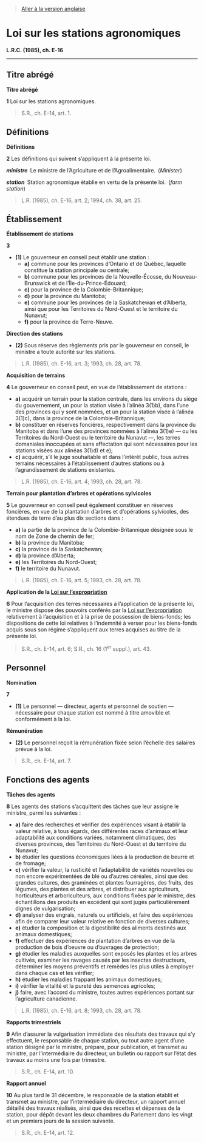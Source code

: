> [Aller à la version anglaise](/en/Acts/Revised%20Statutes%20of%20Canada/E/E-16.md)

# Loi sur les stations agronomiques

**L.R.C. (1985), ch. E-16**


----------



## Titre abrégé



**Titre abrégé**

**1** Loi sur les stations agronomiques.
> S.R., ch. E-14, art. 1.





## Définitions



**Définitions**

**2** Les définitions qui suivent s’appliquent à la présente loi.

***ministre*** Le ministre de l’Agriculture et de l’Agroalimentaire. (*Minister*)

***station*** Station agronomique établie en vertu de la présente loi. (*farm station*)
> L.R. (1985), ch. E-16, art. 2; 1994, ch. 38, art. 25.





## Établissement



**Établissement de stations**

**3** 

- **(1)** Le gouverneur en conseil peut établir une station :
	- **a)** commune pour les provinces d’Ontario et de Québec, laquelle constitue la station principale ou centrale;
	- **b)** commune pour les provinces de la Nouvelle-Écosse, du Nouveau-Brunswick et de l’Île-du-Prince-Édouard;
	- **c)** pour la province de la Colombie-Britannique;
	- **d)** pour la province du Manitoba;
	- **e)** commune pour les provinces de la Saskatchewan et d’Alberta, ainsi que pour les Territoires du Nord-Ouest et le territoire du Nunavut;
	- **f)** pour la province de Terre-Neuve.

**Direction des stations**

- **(2)** Sous réserve des règlements pris par le gouverneur en conseil, le ministre a toute autorité sur les stations.
> L.R. (1985), ch. E-16, art. 3; 1993, ch. 28, art. 78.





**Acquisition de terrains**

**4** Le gouverneur en conseil peut, en vue de l’établissement de stations :
- **a)** acquérir un terrain pour la station centrale, dans les environs du siège du gouvernement, un pour la station visée à l’alinéa 3(1)b), dans l’une des provinces qui y sont nommées, et un pour la station visée à l’alinéa 3(1)c), dans la province de la Colombie-Britannique;
- **b)** constituer en réserves foncières, respectivement dans la province du Manitoba et dans l’une des provinces nommées à l’alinéa 3(1)e) — ou les Territoires du Nord-Ouest ou le territoire du Nunavut —, les terres domaniales inoccupées et sans affectation qui sont nécessaires pour les stations visées aux alinéas 3(1)d) et e);
- **c)** acquérir, s’il le juge souhaitable et dans l’intérêt public, tous autres terrains nécessaires à l’établissement d’autres stations ou à l’agrandissement de stations existantes.
> L.R. (1985), ch. E-16, art. 4; 1993, ch. 28, art. 78.





**Terrain pour plantation d’arbres et opérations sylvicoles**

**5** Le gouverneur en conseil peut également constituer en réserves foncières, en vue de la plantation d’arbres et d’opérations sylvicoles, des étendues de terre d’au plus dix sections dans :
- **a)** la partie de la province de la Colombie-Britannique désignée sous le nom de Zone de chemin de fer;
- **b)** la province du Manitoba;
- **c)** la province de la Saskatchewan;
- **d)** la province d’Alberta;
- **e)** les Territoires du Nord-Ouest;
- **f)** le territoire du Nunavut.
> L.R. (1985), ch. E-16, art. 5; 1993, ch. 28, art. 78.





**Application de la [Loi sur l’expropriation](/fr/Lois/Lois%20révisées%20du%20Canada/E/E-21.md)**

**6** Pour l’acquisition des terres nécessaires à l’application de la présente loi, le ministre dispose des pouvoirs conférés par la [Loi sur l’expropriation](/fr/Lois/Lois%20révisées%20du%20Canada/E/E-21.md) relativement à l’acquisition et à la prise de possession de biens-fonds; les dispositions de cette loi relatives à l’indemnité à verser pour les biens-fonds acquis sous son régime s’appliquent aux terres acquises au titre de la présente loi.
> S.R., ch. E-14, art. 6; S.R., ch. 16 (1<sup>er</sup> suppl.), art. 43.





## Personnel



**Nomination**

**7** 

- **(1)** Le personnel — directeur, agents et personnel de soutien — nécessaire pour chaque station est nommé à titre amovible et conformément à la loi.

**Rémunération**

- **(2)** Le personnel reçoit la rémunération fixée selon l’échelle des salaires prévue à la loi.
> S.R., ch. E-14, art. 7.





## Fonctions des agents



**Tâches des agents**

**8** Les agents des stations s’acquittent des tâches que leur assigne le ministre, parmi les suivantes :
- **a)** faire des recherches et vérifier des expériences visant à établir la valeur relative, à tous égards, des différentes races d’animaux et leur adaptabilité aux conditions variées, notamment climatiques, des diverses provinces, des Territoires du Nord-Ouest et du territoire du Nunavut;
- **b)** étudier les questions économiques liées à la production de beurre et de fromage;
- **c)** vérifier la valeur, la rusticité et l’adaptabilité de variétés nouvelles ou non encore expérimentées de blé ou d’autres céréales, ainsi que des grandes cultures, des graminées et plantes fourragères, des fruits, des légumes, des plantes et des arbres, et distribuer aux agriculteurs, horticulteurs et arboriculteurs, aux conditions fixées par le ministre, des échantillons des produits en excédent qui sont jugés particulièrement dignes de vulgarisation;
- **d)** analyser des engrais, naturels ou artificiels, et faire des expériences afin de comparer leur valeur relative en fonction de diverses cultures;
- **e)** étudier la composition et la digestibilité des aliments destinés aux animaux domestiques;
- **f)** effectuer des expériences de plantation d’arbres en vue de la production de bois d’oeuvre ou d’ouvrages de protection;
- **g)** étudier les maladies auxquelles sont exposés les plantes et les arbres cultivés, examiner les ravages causés par les insectes destructeurs, déterminer les moyens préventifs et remèdes les plus utiles à employer dans chaque cas et les vérifier;
- **h)** étudier les maladies frappant les animaux domestiques;
- **i)** vérifier la vitalité et la pureté des semences agricoles;
- **j)** faire, avec l’accord du ministre, toutes autres expériences portant sur l’agriculture canadienne.
> L.R. (1985), ch. E-16, art. 8; 1993, ch. 28, art. 78.





**Rapports trimestriels**

**9** Afin d’assurer la vulgarisation immédiate des résultats des travaux qui s’y effectuent, le responsable de chaque station, ou tout autre agent d’une station désigné par le ministre, prépare, pour publication, et transmet au ministre, par l’intermédiaire du directeur, un bulletin ou rapport sur l’état des travaux au moins une fois par trimestre.
> S.R., ch. E-14, art. 10.





**Rapport annuel**

**10** Au plus tard le 31 décembre, le responsable de la station établit et transmet au ministre, par l’intermédiaire du directeur, un rapport annuel détaillé des travaux réalisés, ainsi que des recettes et dépenses de la station, pour dépôt devant les deux chambres du Parlement dans les vingt et un premiers jours de la session suivante.
> S.R., ch. E-14, art. 12.



